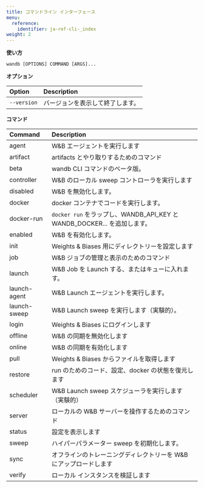 ```yaml
---
title: コマンドライン インターフェース
menu:
  reference:
    identifier: ja-ref-cli-_index
weight: 2
---
```


**使い方**

`wandb [OPTIONS] COMMAND [ARGS]...`



**オプション**

| **Option** | **Description** |
| :--- | :--- |
| `--version` | バージョンを表示して終了します。 |


**コマンド**

| **Command** | **Description** |
| :--- | :--- |
| agent | W&B エージェントを実行します |
| artifact | artifacts とやり取りするためのコマンド |
| beta | wandb CLI コマンドのベータ版。 |
| controller | W&B のローカル sweep コントローラを実行します |
| disabled | W&B を無効化します。 |
| docker | docker コンテナでコードを実行します。 |
| docker-run | `docker run` をラップし、WANDB_API_KEY と WANDB_DOCKER... を追加します。 |
| enabled | W&B を有効化します。 |
| init | Weights & Biases 用にディレクトリーを設定します |
| job | W&B ジョブの管理と表示のためのコマンド |
| launch | W&B Job を Launch する、またはキューに入れます。 |
| launch-agent | W&B Launch エージェントを実行します。 |
| launch-sweep | W&B Launch sweep を実行します（実験的）。 |
| login | Weights & Biases にログインします |
| offline | W&B の同期を無効化します |
| online | W&B の同期を有効化します |
| pull | Weights & Biases からファイルを取得します |
| restore | run のためのコード、設定、docker の状態を復元します |
| scheduler | W&B Launch sweep スケジューラを実行します（実験的） |
| server | ローカルの W&B サーバーを操作するためのコマンド |
| status | 設定を表示します |
| sweep | ハイパーパラメーター sweep を初期化します。 |
| sync | オフラインのトレーニングディレクトリーを W&B にアップロードします |
| verify | ローカル インスタンスを検証します |
